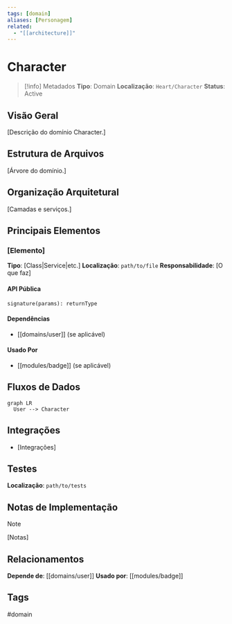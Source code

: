 ```yaml
---
tags: [domain]
aliases: [Personagem]
related:
  - "[[architecture]]"
---
```


# Character

> [!info] Metadados
> **Tipo**: Domain
> **Localização**: `Heart/Character`
> **Status**: Active

## Visão Geral
[Descrição do domínio Character.]

## Estrutura de Arquivos
[Árvore do domínio.]

## Organização Arquitetural
[Camadas e serviços.]

## Principais Elementos

### [Elemento]
**Tipo**: [Class|Service|etc.]
**Localização**: `path/to/file`
**Responsabilidade**: [O que faz]

#### API Pública
```
signature(params): returnType
```

#### Dependências
- [[domains/user]] (se aplicável)

#### Usado Por
- [[modules/badge]] (se aplicável)

## Fluxos de Dados
```mermaid
graph LR
  User --> Character
```

## Integrações
- [Integrações]

## Testes
**Localização**: `path/to/tests`

## Notas de Implementação
> [!note]
> [Notas]

## Relacionamentos
**Depende de**: [[domains/user]]
**Usado por**: [[modules/badge]]

## Tags
#domain